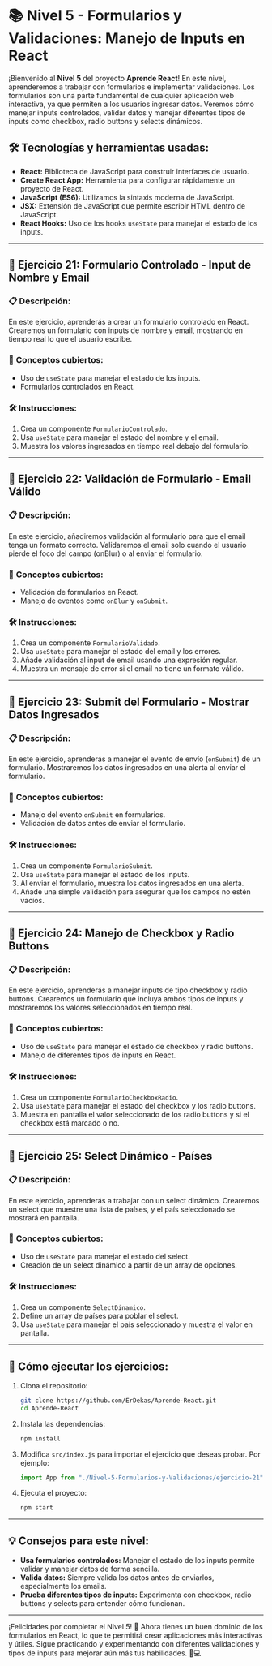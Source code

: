 # 📚 **Nivel 5 - Formularios y Validaciones: Manejo de Inputs en React**

¡Bienvenido al **Nivel 5** del proyecto **Aprende React**! En este nivel, aprenderemos a trabajar con formularios e implementar validaciones. Los formularios son una parte fundamental de cualquier aplicación web interactiva, ya que permiten a los usuarios ingresar datos. Veremos cómo manejar inputs controlados, validar datos y manejar diferentes tipos de inputs como checkbox, radio buttons y selects dinámicos.

## 🛠️ **Tecnologías y herramientas usadas:**

- **React:** Biblioteca de JavaScript para construir interfaces de usuario.
- **Create React App:** Herramienta para configurar rápidamente un proyecto de React.
- **JavaScript (ES6):** Utilizamos la sintaxis moderna de JavaScript.
- **JSX:** Extensión de JavaScript que permite escribir HTML dentro de JavaScript.
- **React Hooks:** Uso de los hooks `useState` para manejar el estado de los inputs.

---

## 📂 **Ejercicio 21: Formulario Controlado - Input de Nombre y Email**

### 📋 **Descripción:**

En este ejercicio, aprenderás a crear un formulario controlado en React. Crearemos un formulario con inputs de nombre y email, mostrando en tiempo real lo que el usuario escribe.

### 🤔 **Conceptos cubiertos:**

- Uso de `useState` para manejar el estado de los inputs.
- Formularios controlados en React.

### 🛠️ **Instrucciones:**

1. Crea un componente `FormularioControlado`.
2. Usa `useState` para manejar el estado del nombre y el email.
3. Muestra los valores ingresados en tiempo real debajo del formulario.

---

## 📂 **Ejercicio 22: Validación de Formulario - Email Válido**

### 📋 **Descripción:**

En este ejercicio, añadiremos validación al formulario para que el email tenga un formato correcto. Validaremos el email solo cuando el usuario pierde el foco del campo (onBlur) o al enviar el formulario.

### 🤔 **Conceptos cubiertos:**

- Validación de formularios en React.
- Manejo de eventos como `onBlur` y `onSubmit`.

### 🛠️ **Instrucciones:**

1. Crea un componente `FormularioValidado`.
2. Usa `useState` para manejar el estado del email y los errores.
3. Añade validación al input de email usando una expresión regular.
4. Muestra un mensaje de error si el email no tiene un formato válido.

---

## 📂 **Ejercicio 23: Submit del Formulario - Mostrar Datos Ingresados**

### 📋 **Descripción:**

En este ejercicio, aprenderás a manejar el evento de envío (`onSubmit`) de un formulario. Mostraremos los datos ingresados en una alerta al enviar el formulario.

### 🤔 **Conceptos cubiertos:**

- Manejo del evento `onSubmit` en formularios.
- Validación de datos antes de enviar el formulario.

### 🛠️ **Instrucciones:**

1. Crea un componente `FormularioSubmit`.
2. Usa `useState` para manejar el estado de los inputs.
3. Al enviar el formulario, muestra los datos ingresados en una alerta.
4. Añade una simple validación para asegurar que los campos no estén vacíos.

---

## 📂 **Ejercicio 24: Manejo de Checkbox y Radio Buttons**

### 📋 **Descripción:**

En este ejercicio, aprenderás a manejar inputs de tipo checkbox y radio buttons. Crearemos un formulario que incluya ambos tipos de inputs y mostraremos los valores seleccionados en tiempo real.

### 🤔 **Conceptos cubiertos:**

- Uso de `useState` para manejar el estado de checkbox y radio buttons.
- Manejo de diferentes tipos de inputs en React.

### 🛠️ **Instrucciones:**

1. Crea un componente `FormularioCheckboxRadio`.
2. Usa `useState` para manejar el estado del checkbox y los radio buttons.
3. Muestra en pantalla el valor seleccionado de los radio buttons y si el checkbox está marcado o no.

---

## 📂 **Ejercicio 25: Select Dinámico - Países**

### 📋 **Descripción:**

En este ejercicio, aprenderás a trabajar con un select dinámico. Crearemos un select que muestre una lista de países, y el país seleccionado se mostrará en pantalla.

### 🤔 **Conceptos cubiertos:**

- Uso de `useState` para manejar el estado del select.
- Creación de un select dinámico a partir de un array de opciones.

### 🛠️ **Instrucciones:**

1. Crea un componente `SelectDinamico`.
2. Define un array de países para poblar el select.
3. Usa `useState` para manejar el país seleccionado y muestra el valor en pantalla.

---

## 🚀 **Cómo ejecutar los ejercicios:**

1. Clona el repositorio:

   ```bash
   git clone https://github.com/ErDekas/Aprende-React.git
   cd Aprende-React
   ```

2. Instala las dependencias:

   ```bash
   npm install
   ```

3. Modifica `src/index.js` para importar el ejercicio que deseas probar. Por ejemplo:

   ```jsx
   import App from "./Nivel-5-Formularios-y-Validaciones/ejercicio-21";
   ```

4. Ejecuta el proyecto:

   ```bash
   npm start
   ```

---

## 💡 **Consejos para este nivel:**

- **Usa formularios controlados:** Manejar el estado de los inputs permite validar y manejar datos de forma sencilla.
- **Valida datos:** Siempre valida los datos antes de enviarlos, especialmente los emails.
- **Prueba diferentes tipos de inputs:** Experimenta con checkbox, radio buttons y selects para entender cómo funcionan.

---

¡Felicidades por completar el Nivel 5! 🎉 Ahora tienes un buen dominio de los formularios en React, lo que te permitirá crear aplicaciones más interactivas y útiles. Sigue practicando y experimentando con diferentes validaciones y tipos de inputs para mejorar aún más tus habilidades. 🚀💻